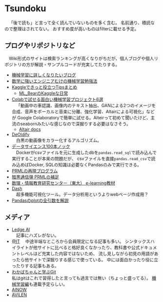 # Tsundoku

  &emsp;「後で読も」と言って全く読んでいないものを多く含む。
  名前通り、積読なので整理はされてない。
  おすすめ度が高いものはfilterに載せる予定。　


## プログやリポジトリなど

  &emsp;Wiki形式のサイトは検索ランキングが高くなりがちだが、個人ブログや個人リポジトリの方が解説・サンプルコードが充実してたりする。

  - [機械学習に詳しくなりたいブログ](https://www.iwanttobeacat.com/)
  - [数学に強いエンジニアむけの機械学習勉強法](https://medium.com/@hayato.iida.0213/%E6%95%B0%E5%AD%A6%E3%81%AB%E5%BC%B7%E3%81%84%E3%82%A8%E3%83%B3%E3%82%B8%E3%83%8B%E3%82%A2%E3%82%80%E3%81%91%E3%81%AE%E6%A9%9F%E6%A2%B0%E5%AD%A6%E7%BF%92%E5%8B%89%E5%BC%B7%E6%B3%95-e3f4bd7a7cf9)
  - [Kaggleできっと役立つTipsまとめ](https://naotaka1128.hatenadiary.jp/entry/kaggle-compe-tips)
    - [ML_BearのKaggleな日常](https://naotaka1128.hatenadiary.jp/)
  - [Colabで試せる面白い機械学習プロジェクト6選](https://tkrel.com/10041)  
    &emsp;「動画中の車認識、画像内のテキスト抽出、GANによる2つのイメージを合成、音声をボーカルと音楽に分離、強化学習、Altairによる可視化」などが
    Google Colaboratoryで簡単に試せる。Alteirって初めて聞いたけど、主流のseabornみたいな感じなので深掘りする必要はなさそう。
    - [Altair docs](https://altair-viz.github.io/gallery/index.html)
  - [DeOldify](https://github.com/jantic/DeOldify)  
    &emsp;白黒の動画像をカラー化するアルゴリズム。
  - [データサイエンス100本ノック](https://github.com/The-Japan-DataScientist-Society/100knocks-preprocess)  
    &emsp;Dockerがcsvファイルを元に生成したdbを`pandas.read_sql`で読み込んで実行することが本来の問題だが、
    csvファイルを直接`pandas.read_csv`で読み込めばDocker, SQLの知識は必要なくPandasのみで実行できる。
  - [PRMLの再現プログラム](https://github.com/ctgk/PRML)
  - [暗黒通信弾 PRMLの補足](https://herumi.github.io/prml/)
  - [数理・情報教育研究センター（東大） e-learning教材](http://www.mi.u-tokyo.ac.jp/e-learning.html)
  - [Dash](https://dash-gallery.plotly.host/Portal/)  
    &emsp;超多機能可視化ツール。データ分析用というよりwebページ作成用？
  - [Pandasのplotの全引数を解説](https://own-search-and-study.xyz/2016/08/03/pandas%E3%81%AEplot%E3%81%AE%E5%85%A8%E5%BC%95%E6%95%B0%E3%82%92%E4%BD%BF%E3%81%84%E3%81%93%E3%81%AA%E3%81%99/)


## メディア
  - [Ledge AI](https://ledge.ai/)  
    &emsp;記事にハズレがない。
  - [@IT](https://www.atmarkit.co.jp/ait/series/search/17/)
    &emsp;中途半端なところから会員限定になる記事も多い。
    シンタックスハイライトが他サイトに比べると格好良くなかったり、教科書や公式ドキュメントレベルほど充実した内容ではないため、
    流し見しながら初見の用語があったら他サイトで深掘りする感じで使っている。
    中には面白かったり役に立ったりする記事もある。
  - [わかばちゃんと学ぶGit](https://www.r-staffing.co.jp/engineer/entry/20190621_1)  
    私はgitはこれで習得したと言っても過言では無い（ちょっと盛ってる）。
    [機械学習編](https://www.r-staffing.co.jp/engineer/entry/20210122_1)も連載予定らしい。
  - [AINOW](https://ainow.ai/)
  - [AVILEN](https://ai-trend.jp/)

